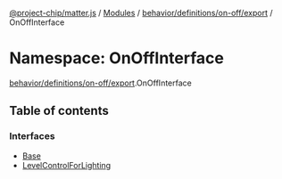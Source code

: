 [@project-chip/matter.js](../README.md) / [Modules](../modules.md) / [behavior/definitions/on-off/export](behavior_definitions_on_off_export.md) / OnOffInterface

# Namespace: OnOffInterface

[behavior/definitions/on-off/export](behavior_definitions_on_off_export.md).OnOffInterface

## Table of contents

### Interfaces

- [Base](../interfaces/behavior_definitions_on_off_export.OnOffInterface.Base.md)
- [LevelControlForLighting](../interfaces/behavior_definitions_on_off_export.OnOffInterface.LevelControlForLighting.md)
